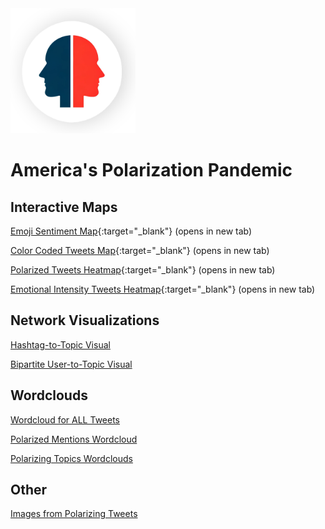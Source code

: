 <img src="IDS_capstone-logo.png" width=200>

# America's Polarization Pandemic

## Interactive Maps
[Emoji Sentiment Map](/maps/final_emoji_tweet_map.html){:target="_blank"} (opens in new tab)

[Color Coded Tweets Map](/maps/tweet_map.html){:target="_blank"} (opens in new tab)

[Polarized Tweets Heatmap](/maps/us_centered_polarization_heatmap.html){:target="_blank"} (opens in new tab)

[Emotional Intensity Tweets Heatmap](/maps/heatmap_with_legend.html){:target="_blank"} (opens in new tab)

## Network Visualizations
[Hashtag-to-Topic Visual](/networks/hashtag-to-topic.md)

[Bipartite User-to-Topic Visual](/networks/bipartite-user-topic.md)

## Wordclouds
[Wordcloud for ALL Tweets](/wordclouds/all-tweets.md)

[Polarized Mentions Wordcloud](/wordclouds/polarized-mentions.md)

[Polarizing Topics Wordclouds](/wordclouds/topic-wordclouds.md)

## Other
[Images from Polarizing Tweets](/images/tweet-images.md)


